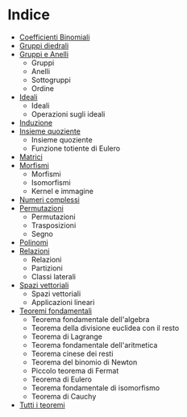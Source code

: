 # Indice

- [Coefficienti Binomiali](https://ph04.github.io/algebra/html/coefficienti-binomiali.html)
- [Gruppi diedrali](https://ph04.github.io/algebra/html/gruppi-diedrali.html)
- [Gruppi e Anelli](https://ph04.github.io/algebra/html/gruppi-e-anelli.html)
    - Gruppi
    - Anelli
    - Sottogruppi
    - Ordine
- [Ideali](https://ph04.github.io/algebra/html/ideali.html)
    - Ideali
    - Operazioni sugli ideali
- [Induzione](https://ph04.github.io/algebra/html/induzione.html)
- [Insieme quoziente](https://ph04.github.io/algebra/html/insieme-quoziente.html)
    - Insieme quoziente
    - Funzione totiente di Eulero
- [Matrici](https://ph04.github.io/algebra/html/matrici.html)
- [Morfismi](https://ph04.github.io/algebra/html/morfismi.html)
    - Morfismi
    - Isomorfismi
    - Kernel e immagine
- [Numeri complessi](https://ph04.github.io/algebra/html/numeri-complessi.html)
- [Permutazioni](https://ph04.github.io/algebra/html/permutazioni.html)
    - Permutazioni
    - Trasposizioni
    - Segno
- [Polinomi](https://ph04.github.io/algebra/html/polinomi.html)
- [Relazioni](https://ph04.github.io/algebra/html/relazioni.html)
    - Relazioni
    - Partizioni
    - Classi laterali
- [Spazi vettoriali](https://ph04.github.io/algebra/html/spazi-vettoriali.html)
    - Spazi vettoriali
    - Applicazioni lineari
- [Teoremi fondamentali](https://ph04.github.io/algebra/html/teoremi-fondamentali.html)
    - Teorema fondamentale dell'algebra
    - Teorema della divisione euclidea con il resto
    - Teorema di Lagrange
    - Teorema fondamentale dell'aritmetica
    - Teorema cinese dei resti
    - Teorema del binomio di Newton
    - Piccolo teorema di Fermat
    - Teorema di Eulero
    - Teorema fondamentale di isomorfismo
    - Teorema di Cauchy
- [Tutti i teoremi](https://ph04.github.io/algebra/html/everything.html)

